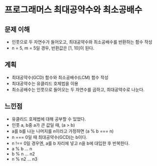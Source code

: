 # 프로그래머스 최대공약수와 최소공배수

## 문제 이해

- 인풋으로 두 자연수가 들어오고, 최대공약수와 최소공배수를 반환하는 함수 작성
- n = 5, m = 5일 경우, 반환값은 [1, 10]이 된다.

## 계획

- 최대공약수(GCD) 함수와 최소공배수(LCM) 함수 작성
- 최대공약수는 유클리드 호제법을 이용
- 최소공배수는 인풋으로 들어오는 두 자연수를 곱하고, 최대공약수로 나눈다.

## 느낀점

- 유클리드 호제법에 대해 공부할 수 있었다.
- 인풋 a, b중 a가 큰 값일 때, (a > b)
- a를 b를 나눈 나머지를 n이라고 가정하면 (a % b === n)
- n === 0일 때 최대공약수(GCD)는 b이다.
- n !== 0일 경우엔, a를 b 자리에 넣고 n을 b에 대입한 후 반복한다.
- a % b ... n
- b % n ... n2
- n % n2 ... n3
